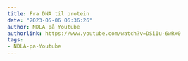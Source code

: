 ```yaml
---
title: Fra DNA til protein
date: "2023-05-06 06:36:26"
author: NDLA på Youtube
authorlink: https://www.youtube.com/watch?v=DSiIu-6wRx0
tags:
- NDLA-pa-Youtube
---
```

